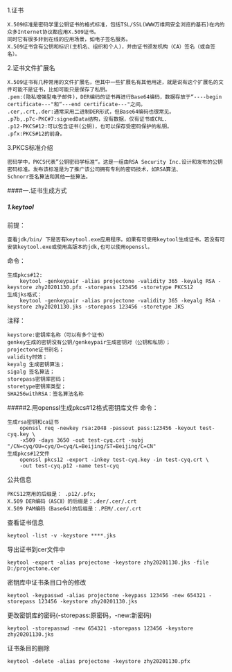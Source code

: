 1.证书  
    
    X.509标准是密码学里公钥证书的格式标准，包括TSL/SSL(WWW万维网安全浏览的基石)在内的众多Internet协议都应用X.509证书。  
    同时它有很多非到在线的应用场景，如电子签名服务。  
    X.509证书含有公钥和标识(主机名、组织和个人)，并由证书颁发机构（CA）签名（或自签名）。
2.证书文件扩展名  

    X.509证书有几种常用的文件扩展名，但其中一些扩展名有其他用途，就是说有这个扩展名的文件可能不是证书，比如可能只是保存了私钥。  
    .pem:(隐私增强型电子邮件)，DER编码的证书再进行Base64编码，数据存放于“----begin certificate---"和“---end certificate---"之间。  
    .cer,.crt,.der:通常采用二进制DER形式，但Base64编码也很常见。  
    .p7b,.p7c-PKC#7:signedData结构，没有数据，仅有证书或CRL.  
    .p12-PKCS#12:可以包含证书(公钥)，也可以保存受密码保护的私钥。  
    .pfx:PKCS#12的前身。  
3.PKCS标准介绍  
    
    密码学中，PKCS代表”公钥密码学标准“。这是一组由RSA Security Inc.设计和发布的公钥密码标准。发布该标准是为了推广该公司拥有专利的密码技术，如RSA算法、  
    Schnorr签名算法和其他一些算法。
####一.证书生成方式
##### 1.keytool
前提：     

    查看jdk/bin/ 下是否有keytool.exe应用程序。如果有可使用keytool生成证书。若没有可安装keytool.exe或使用高版本的jdk,也可以使用openssl。  
命令： 
    
    生成pkcs#12:
        keytool -genkeypair -alias projectone -validity 365 -keyalg RSA -keystore zhy20201130.pfx -storepass 123456 -storetype PKCS12    
    生成jks格式：
        keytool -genkeypair -alias projectone -validity 365 -keyalg RSA -keystore zhy20201130.jks -storepass 123456 -storetype JKS
注释：
    
    keystore:密钥库名称（可以有多个证书）
    genkey生成的密钥没有公钥/genkeypair生成密钥对（公钥和私钥）；
    projectone证书别名；
    validity时效；
    keyalg 生成密钥算法；
    sigalg 签名算法；
    storepass密钥库密码；
    storetype密钥库类型；
    SHA256withRSA：签名算法名称
#####2.用openssl生成pkcs#12格式密钥库文件
命令：
    
    生成rsa密钥和ca证书
        openssl req -newkey rsa:2048 -passout pass:123456 -keyout test-cyq.key \
        -x509 -days 3650 -out test-cyq.crt -subj "/CN=cyq/OU=cyq/O=cyq/L=Beijing/ST=Beijing/C=CN"  
    生成pkcs#12文件
        openssl pkcs12 -export -inkey test-cyq.key -in test-cyq.crt \
        -out test-cyq.p12 -name test-cyq  
公共信息    

    PKCS12常用的后缀是： .p12/.pfx;
    X.509 DER编码（ASCⅡ）的后缀是：.der/.cer/.crt
    X.509 PAM编码（Base64)的后缀是：.PEM/.cer/.crt     
查看证书信息  
  
    keytool -list -v -keystore ****.jks  
导出证书到cer文件中
    
    keytool -export -alias projectone -keystore zhy20201130.jks -file D:/projectone.cer
密钥库中证书条目口令的修改
    
    keytool -keypasswd -alias projectone -keypass 123456 -new 654321 -storepass 123456 -keystore zhy20201130.jks
更改密钥库的密码(-storepass:原密码，-new:新密码)
    
    keytool -storepasswd -new 654321 -storepass 123456 -keystore zhy20201130.jks  
证书条目的删除
    
    keytool -delete -alias projectone -keystore zhy20201130.pfx